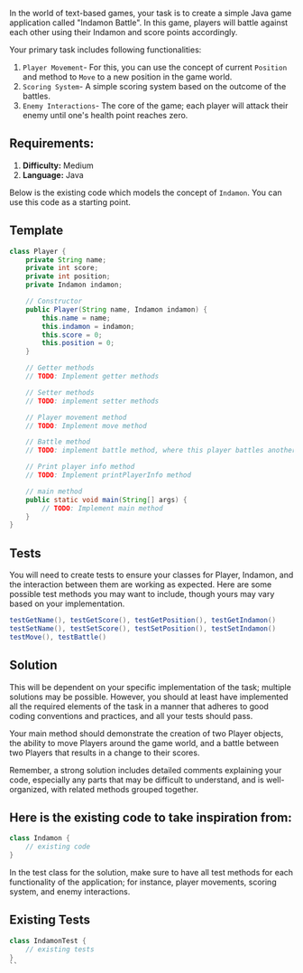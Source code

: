 In the world of text-based games, your task is to create a simple Java game application called "Indamon Battle". In this game, players will battle against each other using their Indamon and score points accordingly.

Your primary task includes following functionalities:
1. `Player Movement`- For this, you can use the concept of current `Position` and method to `Move` to a new position in the game world.
2. `Scoring System`- A simple scoring system based on the outcome of the battles.
3. `Enemy Interactions`- The core of the game; each player will attack their enemy until one's health point reaches zero.

## Requirements:

1. **Difficulty:** Medium
2. **Language:** Java

Below is the existing code which models the concept of `Indamon`. You can use this code as a starting point.

## Template

```java
class Player {
    private String name;
    private int score;
    private int position;
    private Indamon indamon;

    // Constructor
    public Player(String name, Indamon indamon) {
        this.name = name;
        this.indamon = indamon;
        this.score = 0;
        this.position = 0;
    }

    // Getter methods
    // TODO: Implement getter methods

    // Setter methods
    // TODO: implement setter methods

    // Player movement method
    // TODO: Implement move method

    // Battle method
    // TODO: implement battle method, where this player battles another player.

    // Print player info method
    // TODO: Implement printPlayerInfo method

    // main method
    public static void main(String[] args) {
        // TODO: Implement main method
    }
}
```
## Tests

You will need to create tests to ensure your classes for Player, Indamon, and the interaction between them are working as expected. Here are some possible test methods you may want to include, though yours may vary based on your implementation. 

```java
testGetName(), testGetScore(), testGetPosition(), testGetIndamon()
testSetName(), testSetScore(), testSetPosition(), testSetIndamon()
testMove(), testBattle()
```

## Solution

This will be dependent on your specific implementation of the task; multiple solutions may be possible. However, you should at least have implemented all the required elements of the task in a manner that adheres to good coding conventions and practices, and all your tests should pass. 

Your main method should demonstrate the creation of two Player objects, the ability to move Players around the game world, and a battle between two Players that results in a change to their scores.

Remember, a strong solution includes detailed comments explaining your code, especially any parts that may be difficult to understand, and is well-organized, with related methods grouped together.

## Here is the existing code to take inspiration from:

```java
class Indamon {
    // existing code
}
```

In the test class for the solution, make sure to have all test methods for each functionality of the application; for instance, player movements, scoring system, and enemy interactions. 

## Existing Tests

```java
class IndamonTest {
    // existing tests
}
``